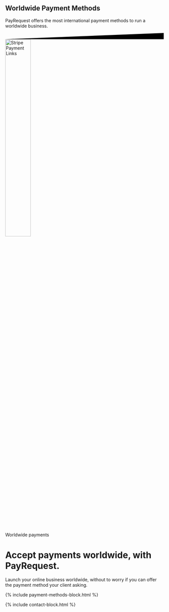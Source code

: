 <section class="section section-lg section-shaped">
		<!-- Background circles -->
		<div class="shape shape-style-self shape-primary">
			<span class="span-150"></span>
			<span class="span-50"></span>
			<span class="span-50"></span>
			<span class="span-75"></span>
			<span class="span-100"></span>
			<span class="span-75"></span>
			<span class="span-50"></span>
			<span class="span-100"></span>
			<span class="span-50"></span>
			<span class="span-100"></span>
		</div>
		<div class="container shape-container d-flex align-items-center">
<div class="col px-0">
<div class="row align-items-center justify-content-center">
<div class="col-lg-7 text-center">
<div class="icon icon-shape bg-gradient-white shadow rounded-circle mb-3"><i class="fa fa-credit-card  text-info"></i></div>
<h1 class="text-white">Worldwide Payment Methods
</h1>
<p class="lead text-white">PayRequest offers the most international payment methods to run a worldwide business.</p>		
</div>
</div>
</div>
</div>
<!-- SVG separator -->
<div class="separator separator-bottom separator-skew zindex-100">
			<svg x="0" y="0" viewBox="0 0 2560 100" preserveAspectRatio="none" version="1.1" xmlns="http://www.w3.org/2000/svg">
				<polygon class="fill-white" points="2560 0 2560 100 0 100"></polygon>
			</svg>
		</div>
</section>

<div class="section features-4">

<div class="container">
            <div class="row align-items-center text-left">
              <div class="col-lg-1 col-12 pl-0"> </div>


<div class="col-lg-3 col-12 pl-0">
                <img alt="Stripe Payment Links" class="ml-lg-5" src="https://payrequest.io/assets/logos/payrequest-logo-color.png" width="40%">
              </div>


<div class="col-lg-8 col-12">
                <span class="badge badge-info badge-pill mb-3">Worldwide payments</span>
<h1 class="display-3">Accept payments worldwide,
<span class="text-primary">with PayRequest.</span></h1>
 <p class="lead pb-4">Launch your online business worldwide, without to worry if you can offer the payment method your client asking.


</p>
                
</div>
</div>
</div>

</div>


{% include payment-methods-block.html %}

{% include contact-block.html %}